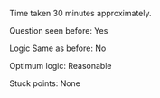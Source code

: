 Time taken 30 minutes approximately.

Question seen before: Yes

Logic Same as before: No

Optimum logic: Reasonable

Stuck points: None